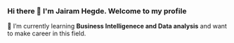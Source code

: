 ### Hi there 👋 I'm Jairam Hegde. Welcome to my profile
🌱 I’m currently learning <b>Business Intelligenece and Data analysis</b> and want to make career in this field. 
<!--
**jairamshegde/jairamshegde** is a ✨ _special_ ✨ repository because its `README.md` (this file) appears on your GitHub profile.

Here are some ideas to get you started:

- 🔭 I’m currently working on ...
- 🌱 I’m currently learning ...
- 👯 I’m looking to collaborate on ...
- 🤔 I’m looking for help with ...
- 💬 Ask me about ...
- 📫 How to reach me: ...
- 😄 Pronouns: ...
- ⚡ Fun fact: ...
-->
